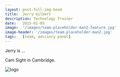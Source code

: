 ```yaml
---
layout: post-full-img-head
title:  Jerry Gilbert
description: Technology Trainer
date:   2015-01-05
image:  '/images/team-placeholder-man2-feature.jpg'
image-header: '/images/team-placeholder-man2.jpg'
tags:   [team, advisory panel]
---
```

Jerry is ... 

Cam Sight in Cambridge.

<img class="lazy" data-src="../images/team-panel-camsight.png" alt="logo">
